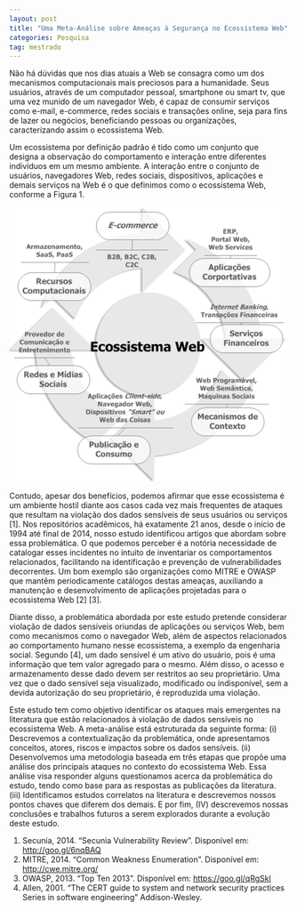 ```yaml
---
layout: post
title: "Uma Meta-Análise sobre Ameaças à Segurança no Ecossistema Web"
categories: Pesquisa
tag: mestrado
---
```


Não há dúvidas que nos dias atuais a Web se consagra como um dos mecanismos computacionais mais preciosos para a humanidade. Seus usuários, através de um computador pessoal, smartphone ou smart tv, que uma vez munido de um navegador Web, é capaz de consumir serviços como e-mail, e-commerce, redes sociais e transações online, seja para fins de lazer ou negócios, beneficiando pessoas ou organizações, caracterizando assim o ecossistema Web.

Um ecossistema por definição padrão é tido como um conjunto que designa a observação do comportamento e interação entre diferentes indivíduos em um mesmo ambiente. A interação entre o conjunto de usuários, navegadores Web, redes sociais, dispositivos, aplicações e demais serviços na Web é o que definimos como o ecossistema Web, conforme a Figura 1.

![](https://github.com/assertlab/assertlab.github.io/blob/master/_posts/2015-12-24-uma-meta-analise-sobre-ameacas-a-seguranca-no/figura1.png?raw=true)

Contudo, apesar dos benefícios, podemos afirmar que esse ecossistema é um ambiente hostil diante aos casos cada vez mais frequentes de ataques que resultam na violação dos dados sensíveis de seus usuários ou serviços [1]. Nos repositórios acadêmicos, há exatamente 21 anos, desde o início de 1994 até final de 2014, nosso estudo identificou artigos que abordam sobre essa problemática. O que podemos perceber é a notória necessidade de catalogar esses incidentes no intuito de inventariar os comportamentos relacionados, facilitando na identificação e prevenção de vulnerabilidades decorrentes. Um bom exemplo são organizações como MITRE e OWASP que mantêm periodicamente catálogos destas ameaças, auxiliando a manutenção e desenvolvimento de aplicações projetadas para o ecossistema Web [2] [3].

Diante disso, a problemática abordada por este estudo pretende considerar violação de dados sensíveis oriundas de aplicações ou serviços Web, bem como mecanismos como o navegador Web, além de aspectos relacionados ao comportamento humano nesse ecossistema, a exemplo da engenharia social. Segundo [4], um dado sensível é um ativo do usuário, pois é uma informação que tem valor agregado para o mesmo. Além disso, o acesso e armazenamento desse dado devem ser restritos ao seu proprietário. Uma vez que o dado sensível seja visualizado, modificado ou indisponível, sem a devida autorização do seu proprietário, é reproduzida uma violação.

Este estudo tem como objetivo identificar os ataques mais emergentes na literatura que estão relacionados à violação de dados sensíveis no ecossistema Web. A meta-análise está estruturada da seguinte forma: (i) Descrevemos a contextualização da problemática, onde apresentamos conceitos, atores, riscos e impactos sobre os dados sensíveis. (ii) Desenvolvemos uma metodologia baseada em três etapas que propõe uma análise dos principais ataques no contexto do ecossistema Web. Essa análise visa responder alguns questionamos acerca da problemática do estudo, tendo como base para as respostas as publicações da literatura. (iii) Identificamos estudos correlatos na literatura e descrevemos nossos pontos chaves que diferem dos demais. E por fim, (IV) descrevemos nossas conclusões e trabalhos futuros a serem explorados durante a evolução deste estudo.

1. Secunia, 2014. “Secunia Vulnerability Review”. Disponível em: <http://goo.gl/6nqBAQ>
2. MITRE, 2014. “Common Weakness Enumeration”. Disponível em: <http://cwe.mitre.org/>
3. OWASP, 2013. “Top Ten 2013”. Disponível em: <https://goo.gl/qRgSkl>
4. Allen, 2001. “The CERT guide to system and network security practices Series in software engineering” Addison-Wesley.